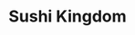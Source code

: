 ---
layout: place
title: "Sushi Kingdom"
permalink: /south-carolina/greenville/sushi-kingdom.html
stateAbbr: SC
stateName: South Carolina
cityName: Greenville
seo:
  name: "Sushi Kingdom"
  type: Restaurant
  links: http://www.sushikingdomgreenville.com/
description: "Sushi Kingdom serves delicious sushi in Greenville, South Carolina. Try fresh Japanese dishes for a great dining experience. Available for takeout, delivery, lunch, and dinner."
place_id: ChIJ8-XhkAMvWIgRVUjozs-Dnzc
photos:
  - name: >-
      places/ChIJ8-XhkAMvWIgRVUjozs-Dnzc/photos/AeeoHcKVwJa7pmBpdCpuVJtUKGcIziFit_tGq08mqnjVYJD5M4rryitTcU306ZHSVbFU1pcx0TZiQ_ui3mbxOzjxBGN2tSkpgym-_7ZpgPVkpizhWC6nETLwozVSWhgVOkzlmkOJ-_CQvBIA2f9HIFbr7xU3VmtPBhdQ2UhnouECeG626FmJkEcej2auS5fj_s-SvxCIoPutpPXG_atw4c5zk3yidXohw4bQSQUgwHQMML2UWJjVqbZj-R3cbiqyRLJS_nlaUl8TREBmsUzGyMA26_6R3kKFl0sp24jCpYMc2W-J_g
    widthPx: 4032
    heightPx: 3024
    authorAttributions:
      - displayName: Sushi Kingdom
        uri: https://maps.google.com/maps/contrib/110563426625482369862
        photoUri: >-
          https://lh3.googleusercontent.com/a-/ALV-UjUEMx2k0nKyaZUueoissiHnVZ8zM-NK2frxtBCqE3GQB6wXsHI=s100-p-k-no-mo
    flagContentUri: >-
      https://www.google.com/local/imagery/report/?cb_client=maps_api_places.places_api&image_key=!1e10!2sAF1QipMnlDiUoWRAOd1roX-y-4PB2_mR2EX2LMG1_j4n&hl=en-US
    googleMapsUri: >-
      https://www.google.com/maps/place//data=!3m4!1e2!3m2!1sAF1QipMnlDiUoWRAOd1roX-y-4PB2_mR2EX2LMG1_j4n!2e10!4m2!3m1!1s0x88582f0390e1e5f3:0x379f83cfcee84855
  - name: >-
      places/ChIJ8-XhkAMvWIgRVUjozs-Dnzc/photos/AeeoHcKJB4xfPpDfTDC3wNLWBXurkVwS7Sv3iDSzSd6kbgD2s1RErYhDgAgxyHFQiKHsmmFWu6sBPKzqylaf7rZp6gZUJfXjQ4-DlSlgf4qZwUBLZtxIj0qSiGXxdWaFF624KZjJEOF-Pl9wqaZhNABq-R9CmzXfMGP_PH5JSqhYjG38fNXcoUq9_CPWFiO0AvP_7-pwNIBzzgoX4IITGaBeoasnvCE-W6ICRQNJcDF3PUuCqkDOmlVLSr42mof__26ETVO3E49irKjk8bCPtm1o2chU0crEf_lZVU3IN7ZpI3A7Tg
    widthPx: 617
    heightPx: 612
    authorAttributions:
      - displayName: Sushi Kingdom
        uri: https://maps.google.com/maps/contrib/110563426625482369862
        photoUri: >-
          https://lh3.googleusercontent.com/a-/ALV-UjUEMx2k0nKyaZUueoissiHnVZ8zM-NK2frxtBCqE3GQB6wXsHI=s100-p-k-no-mo
    flagContentUri: >-
      https://www.google.com/local/imagery/report/?cb_client=maps_api_places.places_api&image_key=!1e10!2sAF1QipMGLl4xcFTYSdwx2G_5DYa56lq77Ns_QzdgApCg&hl=en-US
    googleMapsUri: >-
      https://www.google.com/maps/place//data=!3m4!1e2!3m2!1sAF1QipMGLl4xcFTYSdwx2G_5DYa56lq77Ns_QzdgApCg!2e10!4m2!3m1!1s0x88582f0390e1e5f3:0x379f83cfcee84855
  - name: >-
      places/ChIJ8-XhkAMvWIgRVUjozs-Dnzc/photos/AeeoHcIa18UWHw7CImT9FughiAHyVv-DI423NjLDBBP-45W46LJN_xCfiLJ3gQbK_VZbZKI-RuDeZ3-Ubwe0-zZSaui3cyIisiUfHk4fzoln-jFwbcd5t350pZhpyXmGVLfCOSVHyAcYz2AIXFs8djVUe3A2AdDM8I9uh276cdDprVy66hkV4k0JxeyeZNuKmfph3gKQ6IWq-ZKNnA3Z5jsRs8VchP-Xl0EK7rlQtrwnzSmf-ho77UuQ9rN_kpMFMwyW3ROFFiGhPm3S1RejA3a5YcifU-6VSDMEExPYpALtr8DWQfvvl1dsp4u4EfOcXHyAPui9Y-buLV2HMV6rdRedh0rF16S7ORV9mqjdbAhDL3Gi98R33599lHp1yNiFh4JDN-ElMPbvRD-db4PifWQAIy30sgag2VH_2qAmbCOlZfpYfg
    widthPx: 4000
    heightPx: 2252
    authorAttributions:
      - displayName: Anton Gretz
        uri: https://maps.google.com/maps/contrib/100160699360713816981
        photoUri: >-
          https://lh3.googleusercontent.com/a/ACg8ocKnpyfiAWimnxuGg-Wy-DuJXchx1mJyCwqVt1YzTpazyZOtLg=s100-p-k-no-mo
    flagContentUri: >-
      https://www.google.com/local/imagery/report/?cb_client=maps_api_places.places_api&image_key=!1e10!2sCIHM0ogKEICAgICX85nvdQ&hl=en-US
    googleMapsUri: >-
      https://www.google.com/maps/place//data=!3m4!1e2!3m2!1sCIHM0ogKEICAgICX85nvdQ!2e10!4m2!3m1!1s0x88582f0390e1e5f3:0x379f83cfcee84855
  - name: >-
      places/ChIJ8-XhkAMvWIgRVUjozs-Dnzc/photos/AeeoHcIfpDLzngw7uoaAwfScl__HjvLd8NcfWu9VW1PbRwKyGy_POihZkaYZq-RXhINCu19csi_WoeCzIbceuGf-QGRlBOfcBsCVep7C4lEOBuDVZ2RIYl_kcUIDh4W4HxqQaAlhIWJUgvSsodd19KPWsCSGqG8zqTD_YbcQueZ3sr7opDHEc0Aok0DlvPqx0AhIWcYtk8THxK37FDMoLYdhvBiTreWRqfHubPGJYFcjc18joABlRWPLr47BY4k6ktJ0mUWDztDGkuAZrdjeFGIktfH3gFkdjtm-0conX2sM5eaohw6QPniddGF-PBdYMjdu2VgYUuYhzVmaCvv58eikufTw74MeatbdEw54AWuIKQTpKJyTstCRIpzxhliAHUCjrsfdLuMimZzxG71W2qsIMhfI6VdtfBEvBtcqFkWJ6xFG_BTi
    widthPx: 4032
    heightPx: 3024
    authorAttributions:
      - displayName: Chief Dennis Ray
        uri: https://maps.google.com/maps/contrib/101983129075957605563
        photoUri: >-
          https://lh3.googleusercontent.com/a-/ALV-UjWFXxac0Y9Zx4Wn3uQ5CADuXOjWIOtSXZSr_ZiPn6fNoTvgfkY=s100-p-k-no-mo
    flagContentUri: >-
      https://www.google.com/local/imagery/report/?cb_client=maps_api_places.places_api&image_key=!1e10!2sCIHM0ogKEICAgICD6fPq6wE&hl=en-US
    googleMapsUri: >-
      https://www.google.com/maps/place//data=!3m4!1e2!3m2!1sCIHM0ogKEICAgICD6fPq6wE!2e10!4m2!3m1!1s0x88582f0390e1e5f3:0x379f83cfcee84855
  - name: >-
      places/ChIJ8-XhkAMvWIgRVUjozs-Dnzc/photos/AeeoHcKjhyKub4FJmCnlQBN3t7tJopBcA3W8lvXSy3Hyd24n5tOehXOjcCFb87lZP0yexuQvd3cKMXp-oVYHlG7F0H2HhjIU6h5EBG3mpy_YPaVIO0G6972fj762tROToKr7cI3UyxVbDvqNuxfoIiq_sjVARMDnWn-bQRynzYQRlXKdQJUuOscFTDqkeQYK9wvfX4UFhiWOtsDLOvScD9swCBzlMBYdpzi92BeGNpIpEDtuXe7Xg9w6a8FvhF8kFiV5pNOF6NUQiAsoEY1mHq53c_XocxytkmJLXouVTwSZn7XmJ1xXrdcr4ApkfhERAlZ2SNs8i6H42HwS9c1yYTpUH_gGCvB6XUA6Uqe2IHKf7L6wJAZFW-pBPVnXZElwEaWGa42Rptjnp2URGtMBb8ESLheRTdXB9sSalQ-s5Foyc8Y
    widthPx: 4000
    heightPx: 3000
    authorAttributions:
      - displayName: B What
        uri: https://maps.google.com/maps/contrib/113841527751229766452
        photoUri: >-
          https://lh3.googleusercontent.com/a-/ALV-UjUiZW5WhvOa0v453Wwc1zefE_tfxyuvOGUi_XgL_C3pB0MHzbwm=s100-p-k-no-mo
    flagContentUri: >-
      https://www.google.com/local/imagery/report/?cb_client=maps_api_places.places_api&image_key=!1e10!2sCIHM0ogKEICAgID9sPyYAw&hl=en-US
    googleMapsUri: >-
      https://www.google.com/maps/place//data=!3m4!1e2!3m2!1sCIHM0ogKEICAgID9sPyYAw!2e10!4m2!3m1!1s0x88582f0390e1e5f3:0x379f83cfcee84855
  - name: >-
      places/ChIJ8-XhkAMvWIgRVUjozs-Dnzc/photos/AeeoHcJuEVk5N5qnW36JTpNnlwiwi238esTixzeM18Ngyca0wUOQVETJCUwa0ZS48lzbSl1EBfM4GzGtMvkPqYJtwIWa4Z9ndRxEeP3KxZzVDhofhGYE-VJMtcQlDVI6x1C3hRjs5Lb8ycvZtibyvOJTDjRvQqXVwqSIcmGSVYWR2AwXnSBzA0tlunyb_Cr6tPHRy3-bdhyFRjraRZE3VNIvzbEwGcdeBLbTLwafEY5ysYbOsZau0HMB4tHOo50EL5N71h1uoJGyVFK8k6jHdkQtcBeuk26E0W7kN7ZLJisQ9L9VXLoooidWOQfzFMNejJHKjDVcAS0AeCD9gWvi4nn1NaE3P4emnGs268c0P_J3yq7YvNkGAzGXGVJIjncKzLp_3dLtyLyhAGk42r4TvHB4RoYaXfHttYZBMc7X23D9AM9HbQ
    widthPx: 3617
    heightPx: 2665
    authorAttributions:
      - displayName: Andrew M
        uri: https://maps.google.com/maps/contrib/108424523252628533175
        photoUri: >-
          https://lh3.googleusercontent.com/a/ACg8ocILJGjn-vr1J2g9rkz0AVp3TGojRybkv4MvInehjJwCsN_mzw=s100-p-k-no-mo
    flagContentUri: >-
      https://www.google.com/local/imagery/report/?cb_client=maps_api_places.places_api&image_key=!1e10!2sCIHM0ogKEICAgMCg6YL8MQ&hl=en-US
    googleMapsUri: >-
      https://www.google.com/maps/place//data=!3m4!1e2!3m2!1sCIHM0ogKEICAgMCg6YL8MQ!2e10!4m2!3m1!1s0x88582f0390e1e5f3:0x379f83cfcee84855
  - name: >-
      places/ChIJ8-XhkAMvWIgRVUjozs-Dnzc/photos/AeeoHcLaDmfQZb0dy-ij64K7V20UiyHDVNgHhy1wJ1MaC9vuD3rZt25D-MQBXf_15VNRkGDwhPgPvn7OzZnNaU0w-Gk8hTJhUULEZWPUeem4TojZSkA8IgZTRpvlU0uCp_C0Mv-sbE9SntKrk9MOx1TSE_Tw4s2-uqd05RqZbCPMAxbPpP5gAVJ2YhQ876m9jSpJNuDe1PkeMqCd4FaNwoIewdrvVcIlemoklnX9lGllilbNHze7FuytuqRpKsMRcm-NYDd93S-If-9gw4ILVejgKFfAB_hojs6IcwpOC8X0Pha1lUjSNiGJLwQ5puFdLS7ZSW7AH3qkjk1LoReWspTnS8RQA0t54Turvf4pV9hXZXz16ElqScQCGUDONqu0NvzHh5Gk11zNoFP_946AFHYy7XLTjso7eJdEmf2i_wFWh_q7BQ
    widthPx: 4032
    heightPx: 3024
    authorAttributions:
      - displayName: Larry Gross
        uri: https://maps.google.com/maps/contrib/115003431013876723323
        photoUri: >-
          https://lh3.googleusercontent.com/a-/ALV-UjWU7_9gg2j42vRChdHYCZXDqeMTUJjRTWfT9p1ulhAMdviKaLyp=s100-p-k-no-mo
    flagContentUri: >-
      https://www.google.com/local/imagery/report/?cb_client=maps_api_places.places_api&image_key=!1e10!2sCIHM0ogKEICAgICb17mYQQ&hl=en-US
    googleMapsUri: >-
      https://www.google.com/maps/place//data=!3m4!1e2!3m2!1sCIHM0ogKEICAgICb17mYQQ!2e10!4m2!3m1!1s0x88582f0390e1e5f3:0x379f83cfcee84855
  - name: >-
      places/ChIJ8-XhkAMvWIgRVUjozs-Dnzc/photos/AeeoHcLb6YLd3KZh8AB0teol82__V6KHKPYM-5xqkEvOU7HFGJpuxnkzxBMF4_FS5Qx4tPLqaQxfha22W-SDMX5C_h63akhL7scTm0D09XkW4BRT-2RSBNtizOVmSSbkSgZa8bVFnmrtmJEgulUw7uhpvtwNRQDeVl3CQCo0XK8H3OTOKergPwe8ivN2n9HPNXvuUpE3TO4TJ2Wt2WQk5p_Y_rlLg2ncD_LJKiSe1iDCEK94uZBMyT5dCF0Xr1n0eBxEu6-_sILV92TjYHfQ8io7NzLRR8TpU-zblKQdwICzCviB7ZrT5WVaec6QcpH338Q282jJI7ttj9M6-1k65TAkrEH9kyXicAoUna88YgxaeWwHnZCAhRiybiqvEeFMJn55DK4w23mJImvhk-dH83nv66KBXbozaPHQTNv4-66DTlnCBas
    widthPx: 3000
    heightPx: 4000
    authorAttributions:
      - displayName: Mark Ledford
        uri: https://maps.google.com/maps/contrib/106522032978454172606
        photoUri: >-
          https://lh3.googleusercontent.com/a-/ALV-UjV4WQgNMNqzCsuztdXsToWE0dDXyeNGjzIQw-Rom6NlpJpTBHQK=s100-p-k-no-mo
    flagContentUri: >-
      https://www.google.com/local/imagery/report/?cb_client=maps_api_places.places_api&image_key=!1e10!2sCIHM0ogKEICAgICz9b3UzAE&hl=en-US
    googleMapsUri: >-
      https://www.google.com/maps/place//data=!3m4!1e2!3m2!1sCIHM0ogKEICAgICz9b3UzAE!2e10!4m2!3m1!1s0x88582f0390e1e5f3:0x379f83cfcee84855
  - name: >-
      places/ChIJ8-XhkAMvWIgRVUjozs-Dnzc/photos/AeeoHcI_QwsAvUA6Atr9HMWJsvSDewhsC-qhD5KhAnDzo36g-Fp-jsJ2uI2hkStokwduaehkMJhXSzadqsg9DSCZumiuQ7wOr7Dif-v-722WDr1kROgv5KjwHxvcRmQuMk0ggftaojrugyJOGLMYmVEG_L7LIgUJn_Fu8vCtjy5dTNCOMLVmVIaM5o9-Q6gIui2AT6IUiUfb61ncxoZpRCejtUSXPIzzqZ5myg-2SkyUz-HDKhSoKtywYK-E_vnQww6gKN1-U-ksLCwt--ehi0nrqvU0uUn94FrEs6SfP74W1N8cWAv73x7S087si-5UG5l5i-ieXvljowJWLSv5B2pHtBQQhK9IznWl0pQO-sLhX4tPHNPP5wTH4nVZl6vkWUfxpkBK2rv9qaR8f-8e3u3Vjul-ZSye47REo9xSpAs-KAA
    widthPx: 4032
    heightPx: 3024
    authorAttributions:
      - displayName: Linda Green
        uri: https://maps.google.com/maps/contrib/118067172362650778650
        photoUri: >-
          https://lh3.googleusercontent.com/a/ACg8ocJn456CpHSVH-aeYHBQQynsvh6lR2F-vRux7OJJVBWhR95H7Q=s100-p-k-no-mo
    flagContentUri: >-
      https://www.google.com/local/imagery/report/?cb_client=maps_api_places.places_api&image_key=!1e10!2sCIHM0ogKEICAgIDe1-uwZQ&hl=en-US
    googleMapsUri: >-
      https://www.google.com/maps/place//data=!3m4!1e2!3m2!1sCIHM0ogKEICAgIDe1-uwZQ!2e10!4m2!3m1!1s0x88582f0390e1e5f3:0x379f83cfcee84855
  - name: >-
      places/ChIJ8-XhkAMvWIgRVUjozs-Dnzc/photos/AeeoHcL0sWp1OqOjro4mLl8xM9hEHCHjvSmCcje-VkmCHwgpe9eoYA6Sw3IKCndgAew_6RPILujvxx72srTbjvt0kdWTigWFZWkMsghZR9ux428uMGiC1Rv8eKWxK3flwA0aXDgeeJbM3XX8_AuOk2BdW1LPT69gSNxulCWDOTscxUV2bGc-9FaxaOvlcaH_QZ8sbnXSpy3DAMBijpFDlXE5mycqdWdWyS4TAjXFjP4EIxynMweOLgLK1YxZfWZvlJ_xGy5v_NUupq4M0L45xsY4n81b4T-gne91F4sh5BXQ1G2DnPK-6tBkYAmjN7TTu8hLyi1SI59cSgF3-sTypAtUYMuDg37xWdOg3q1_L8QD2WXb7fDNBXJOqEwr1sX8W6wo_M8qSqreXUKS5aIMNqrkdeAIDbeD__L7yBIOFenhgFpPu_E
    widthPx: 3023
    heightPx: 2969
    authorAttributions:
      - displayName: Peter Miral
        uri: https://maps.google.com/maps/contrib/104246584855830419255
        photoUri: >-
          https://lh3.googleusercontent.com/a-/ALV-UjWbGKv84HWmpb-7DSiEHL6S9t2iXF3fhNsX5mRBxcm0agP3y3ut=s100-p-k-no-mo
    flagContentUri: >-
      https://www.google.com/local/imagery/report/?cb_client=maps_api_places.places_api&image_key=!1e10!2sCIHM0ogKEICAgIDJh7_CrQE&hl=en-US
    googleMapsUri: >-
      https://www.google.com/maps/place//data=!3m4!1e2!3m2!1sCIHM0ogKEICAgIDJh7_CrQE!2e10!4m2!3m1!1s0x88582f0390e1e5f3:0x379f83cfcee84855
address: 1117 Woodruff Rd Suite A, Greenville, SC 29607, USA
street: 1117 Woodruff Rd Suite A
city: Greenville
state: SC
zip: '29607'
country: USA
neighborhood: null
latitude: '34.831100'
longitude: '-82.304498'
accessibility_options:
  wheelchairAccessibleParking: true
  wheelchairAccessibleEntrance: true
  wheelchairAccessibleRestroom: true
  wheelchairAccessibleSeating: true
business_status: OPERATIONAL
name: Sushi Kingdom
google_maps_links:
  directionsUri: >-
    https://www.google.com/maps/dir//''/data=!4m7!4m6!1m1!4e2!1m2!1m1!1s0x88582f0390e1e5f3:0x379f83cfcee84855!3e0
  placeUri: https://maps.google.com/?cid=4008067121935829077
  writeAReviewUri: >-
    https://www.google.com/maps/place//data=!4m3!3m2!1s0x88582f0390e1e5f3:0x379f83cfcee84855!12e1
  reviewsUri: >-
    https://www.google.com/maps/place//data=!4m4!3m3!1s0x88582f0390e1e5f3:0x379f83cfcee84855!9m1!1b1
  photosUri: >-
    https://www.google.com/maps/place//data=!4m3!3m2!1s0x88582f0390e1e5f3:0x379f83cfcee84855!10e5
primary_type: Sushi Restaurant
opening_hours:
  regular: null
  current: null
secondary_opening_hours:
  regular:
    weekdayDescriptions: null
    type: null
  current:
    weekdayDescriptions: null
    type: null
phone: (864) 243-8313
price_level: PRICE_LEVEL_MODERATE
price_range: $20 &ndash; $30
rating: '4.5'
rating_count: 0
website: http://www.sushikingdomgreenville.com/
reviews:
  - name: >-
      places/ChIJ8-XhkAMvWIgRVUjozs-Dnzc/reviews/ChdDSUhNMG9nS0VJQ0FnTUNndFktVHh3RRAB
    relativePublishTimeDescription: a month ago
    rating: 5
    text:
      text: >-
        The $28.95 all you can eat is worth every single penny. We bring our
        hungry boys and they get their moneys worth every single time. The fish
        is fresh and customizations are very easy to make. We love our servers
        and they make us feel like we’re at home every time we walk in.
      languageCode: en
    originalText:
      text: >-
        The $28.95 all you can eat is worth every single penny. We bring our
        hungry boys and they get their moneys worth every single time. The fish
        is fresh and customizations are very easy to make. We love our servers
        and they make us feel like we’re at home every time we walk in.
      languageCode: en
    authorAttribution:
      displayName: thatscentsylife
      uri: https://www.google.com/maps/contrib/104315918234921704042/reviews
      photoUri: >-
        https://lh3.googleusercontent.com/a-/ALV-UjWgyME_AXhDLaOrIShCtiHhsnPwmRjL3UXp2gpsDjdqPgYqDgHntA=s128-c0x00000000-cc-rp-mo-ba6
    publishTime: '2025-02-19T17:01:51.115525Z'
    flagContentUri: >-
      https://www.google.com/local/review/rap/report?postId=ChdDSUhNMG9nS0VJQ0FnTUNndFktVHh3RRAB&d=17924085&t=1
    googleMapsUri: >-
      https://www.google.com/maps/reviews/data=!4m6!14m5!1m4!2m3!1sChdDSUhNMG9nS0VJQ0FnTUNndFktVHh3RRAB!2m1!1s0x88582f0390e1e5f3:0x379f83cfcee84855
  - name: >-
      places/ChIJ8-XhkAMvWIgRVUjozs-Dnzc/reviews/ChZDSUhNMG9nS0VJQ0FnSURfZ1pUbmVnEAE
    relativePublishTimeDescription: 2 months ago
    rating: 3
    text:
      text: >-
        Looking 👀 for an affordable meal for lunch this restaurant is it they
        have all you can eat for $18.99 there one menu for all you can eat and
        everything on it. You can get as much as you want. You just have to eat
        it all the restaurant charges you per one sushi which is a $1.00 that’s
        left on your plate before they put it in. to go box so just be aware of
        that also the restaurant closes at 2:30pm and preparing for dinner. The
        cool thing about it. Is you get to see your sushi being prepared right
        in front of you the kitchen area is in the middle of the restaurant. Our
        was server was not the best server not train. Didn’t know the menu very
        well thank God it’s just sushi. I tried several types of rolls. My
        favorite is the hot girl Rolls had a spicy mango sauce and a crunchy top
        for on the sushi. That was my first time tasting something like that,
        and it was really good. It has shrimp inside of it. They also have fried
        rice and other side items that you could get during this buffet time. I
        decided to try their cocktail menu which they have a bar, but it’s on
        the other side of the wall and try the drunken monkey drink and it was
        really good. It was $10 though overall, I enjoyed my time I was just
        confused to why they charge per item left on your plate. The manager was
        really nice regards to explaining it
      languageCode: en
    originalText:
      text: >-
        Looking 👀 for an affordable meal for lunch this restaurant is it they
        have all you can eat for $18.99 there one menu for all you can eat and
        everything on it. You can get as much as you want. You just have to eat
        it all the restaurant charges you per one sushi which is a $1.00 that’s
        left on your plate before they put it in. to go box so just be aware of
        that also the restaurant closes at 2:30pm and preparing for dinner. The
        cool thing about it. Is you get to see your sushi being prepared right
        in front of you the kitchen area is in the middle of the restaurant. Our
        was server was not the best server not train. Didn’t know the menu very
        well thank God it’s just sushi. I tried several types of rolls. My
        favorite is the hot girl Rolls had a spicy mango sauce and a crunchy top
        for on the sushi. That was my first time tasting something like that,
        and it was really good. It has shrimp inside of it. They also have fried
        rice and other side items that you could get during this buffet time. I
        decided to try their cocktail menu which they have a bar, but it’s on
        the other side of the wall and try the drunken monkey drink and it was
        really good. It was $10 though overall, I enjoyed my time I was just
        confused to why they charge per item left on your plate. The manager was
        really nice regards to explaining it
      languageCode: en
    authorAttribution:
      displayName: '#Inspirational Nurse_RN Tiara'
      uri: https://www.google.com/maps/contrib/109599299311762400792/reviews
      photoUri: >-
        https://lh3.googleusercontent.com/a-/ALV-UjWVprQoDnRzBa1qmpdqivXNRv7TiHtiMgpLvDAsY7GCqE0wndWd=s128-c0x00000000-cc-rp-mo-ba4
    publishTime: '2025-01-24T16:35:02.987689Z'
    flagContentUri: >-
      https://www.google.com/local/review/rap/report?postId=ChZDSUhNMG9nS0VJQ0FnSURfZ1pUbmVnEAE&d=17924085&t=1
    googleMapsUri: >-
      https://www.google.com/maps/reviews/data=!4m6!14m5!1m4!2m3!1sChZDSUhNMG9nS0VJQ0FnSURfZ1pUbmVnEAE!2m1!1s0x88582f0390e1e5f3:0x379f83cfcee84855
  - name: >-
      places/ChIJ8-XhkAMvWIgRVUjozs-Dnzc/reviews/ChZDSUhNMG9nS0VJQ0FnTURRX29ER0JREAE
    relativePublishTimeDescription: a month ago
    rating: 5
    text:
      text: >-
        My wife and I came here a few years ago and were not impressed by the
        service but we were on this side of town doing some shopping and I
        really wanted sushi so we decided to to give it another shot. It was a
        great experience! Our server Micheal was very kind and attentive and the
        food came out quickly and was very good. I hate food waste so I really
        appreciate their policy of making people pay if they order more than
        they can eat and having them take the left overs with them.
      languageCode: en
    originalText:
      text: >-
        My wife and I came here a few years ago and were not impressed by the
        service but we were on this side of town doing some shopping and I
        really wanted sushi so we decided to to give it another shot. It was a
        great experience! Our server Micheal was very kind and attentive and the
        food came out quickly and was very good. I hate food waste so I really
        appreciate their policy of making people pay if they order more than
        they can eat and having them take the left overs with them.
      languageCode: en
    authorAttribution:
      displayName: Luke Summerlin
      uri: https://www.google.com/maps/contrib/105988354669508572101/reviews
      photoUri: >-
        https://lh3.googleusercontent.com/a/ACg8ocIEOSVFoSC2JDyH8Kt92IbaSy0UAdDs05Lv_U7yAEyo6b15pg=s128-c0x00000000-cc-rp-mo-ba3
    publishTime: '2025-03-11T10:32:52.719593Z'
    flagContentUri: >-
      https://www.google.com/local/review/rap/report?postId=ChZDSUhNMG9nS0VJQ0FnTURRX29ER0JREAE&d=17924085&t=1
    googleMapsUri: >-
      https://www.google.com/maps/reviews/data=!4m6!14m5!1m4!2m3!1sChZDSUhNMG9nS0VJQ0FnTURRX29ER0JREAE!2m1!1s0x88582f0390e1e5f3:0x379f83cfcee84855
  - name: >-
      places/ChIJ8-XhkAMvWIgRVUjozs-Dnzc/reviews/ChdDSUhNMG9nS0VJQ0FnSUNueDVUYWdRRRAB
    relativePublishTimeDescription: 6 months ago
    rating: 4
    text:
      text: >-
        $28 all you can eat. 2 hour max. Waste and take-away not allowed.

        15 pieces max on sushi or sashimi. Then it’s a $.75 up charge per piece.

        Good deal if you can eat at least 3 rolls and a few appetizers.

        The waitress was slow and kept bringing me 1 piece of sushi even though
        I wanted 3 pieces at a time.

        Not a bad deal if you are hungry.
      languageCode: en
    originalText:
      text: >-
        $28 all you can eat. 2 hour max. Waste and take-away not allowed.

        15 pieces max on sushi or sashimi. Then it’s a $.75 up charge per piece.

        Good deal if you can eat at least 3 rolls and a few appetizers.

        The waitress was slow and kept bringing me 1 piece of sushi even though
        I wanted 3 pieces at a time.

        Not a bad deal if you are hungry.
      languageCode: en
    authorAttribution:
      displayName: BuffaloSteve
      uri: https://www.google.com/maps/contrib/109997626160810060065/reviews
      photoUri: >-
        https://lh3.googleusercontent.com/a-/ALV-UjWxPtR0YOpJbXT84hoCYHCQaMZ-vUAkMegWdR-1ef-iR49RLtSv-A=s128-c0x00000000-cc-rp-mo-ba5
    publishTime: '2024-09-30T15:46:19.915608Z'
    flagContentUri: >-
      https://www.google.com/local/review/rap/report?postId=ChdDSUhNMG9nS0VJQ0FnSUNueDVUYWdRRRAB&d=17924085&t=1
    googleMapsUri: >-
      https://www.google.com/maps/reviews/data=!4m6!14m5!1m4!2m3!1sChdDSUhNMG9nS0VJQ0FnSUNueDVUYWdRRRAB!2m1!1s0x88582f0390e1e5f3:0x379f83cfcee84855
  - name: >-
      places/ChIJ8-XhkAMvWIgRVUjozs-Dnzc/reviews/ChZDSUhNMG9nS0VJQ0FnSUNINjQzOVpnEAE
    relativePublishTimeDescription: 7 months ago
    rating: 3
    text:
      text: >-
        Food was mediocre if you are doing the all-you-can-eat its about $30 per
        person, not including the drink. It was too busy on a Saturday and long
        waits. Some food wouldn't arrive and we had to ask for it a few times.
        Poor sushi choices. The special rolls were not special and small. Just
        being honest is All. The Pepper Tuna was delicious.
      languageCode: en
    originalText:
      text: >-
        Food was mediocre if you are doing the all-you-can-eat its about $30 per
        person, not including the drink. It was too busy on a Saturday and long
        waits. Some food wouldn't arrive and we had to ask for it a few times.
        Poor sushi choices. The special rolls were not special and small. Just
        being honest is All. The Pepper Tuna was delicious.
      languageCode: en
    authorAttribution:
      displayName: Eugene Buha
      uri: https://www.google.com/maps/contrib/110299685261910951816/reviews
      photoUri: >-
        https://lh3.googleusercontent.com/a/ACg8ocLwWe1EKr47i2E8fPMYNXwRkmLJJBe4l8TpI0yxssmIxFL6Sw=s128-c0x00000000-cc-rp-mo
    publishTime: '2024-09-09T04:06:21.342121Z'
    flagContentUri: >-
      https://www.google.com/local/review/rap/report?postId=ChZDSUhNMG9nS0VJQ0FnSUNINjQzOVpnEAE&d=17924085&t=1
    googleMapsUri: >-
      https://www.google.com/maps/reviews/data=!4m6!14m5!1m4!2m3!1sChZDSUhNMG9nS0VJQ0FnSUNINjQzOVpnEAE!2m1!1s0x88582f0390e1e5f3:0x379f83cfcee84855
parking_options:
  freeParkingLot: true
  freeStreetParking: true
  valetParking: false
payment_options:
  acceptsCreditCards: true
  acceptsDebitCards: true
  acceptsCashOnly: false
  acceptsNfc: true
allow_dogs: null
curbside_pickup: true
delivery: true
dine_in: true
good_for_children: true
good_for_groups: true
good_for_sports: false
live_music: false
menu_for_children: true
outdoor_seating: true
reservable: true
restroom: true
serves_beer: true
serves_breakfast: true
serves_brunch: false
serves_cocktails: true
serves_coffee: null
serves_dinner: true
serves_dessert: true
serves_lunch: true
serves_vegetarian_food: true
serves_wine: true
takeout: true
update_category: essentials
summary: null

---